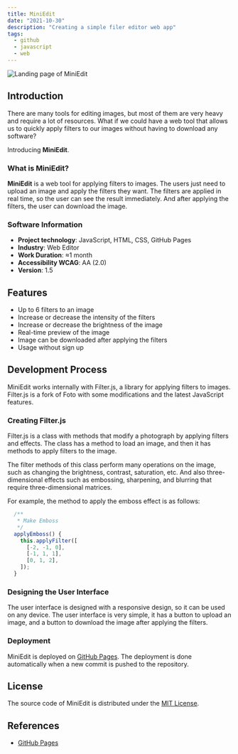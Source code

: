 ```yaml
---
title: MiniEdit
date: "2021-10-30"
description: "Creating a simple filer editor web app"
tags:
  - github
  - javascript
  - web
---
```


<img src="/miniedit__cover.webp" alt="Landing page of MiniEdit" />

## Introduction

There are many tools for editing images, but most of them are very heavy and require a lot of resources. What if we could have a web tool that allows us to quickly apply filters to our images without having to download any software?

Introducing **MiniEdit**.

### What is MiniEdit?

**MiniEdit** is a web tool for applying filters to images. The users just need to upload an image and apply the filters they want. The filters are applied in real time, so the user can see the result immediately. And after applying the filters, the user can download the image.

### Software Information

- **Project technology**: JavaScript, HTML, CSS, GitHub Pages
- **Industry**: Web Editor
- **Work Duration**: ≈1 month
- **Accessibility WCAG**: AA (2.0)
- **Version**: 1.5

## Features

- Up to 6 filters to an image
- Increase or decrease the intensity of the filters
- Increase or decrease the brightness of the image
- Real-time preview of the image
- Image can be downloaded after applying the filters
- Usage without sign up

## Development Process

MiniEdit works internally with Filter.js, a library for applying filters to images. Filter.js is a fork of Foto with some modifications and the latest JavaScript features.

### Creating Filter.js

Filter.js is a class with methods that modify a photograph by applying filters and effects. The class has a method to load an image, and then it has methods to apply filters to the image.

The filter methods of this class perform many operations on the image, such as changing the brightness, contrast, saturation, etc. And also three-dimensional effects such as embossing, sharpening, and blurring that require three-dimensional matrices.

For example, the method to apply the emboss effect is as follows:

```js
  /**
   * Make Emboss
   */
  applyEmboss() {
    this.applyFilter([
      [-2, -1, 0],
      [-1, 1, 1],
      [0, 1, 2],
    ]);
  }
```

### Designing the User Interface

The user interface is designed with a responsive design, so it can be used on any device. The user interface is very simple, it has a button to upload an image, and a button to download the image after applying the filters.

### Deployment

MiniEdit is deployed on <a href="https://pages.github.com" target="_blank">GitHub Pages</a>. The deployment is done automatically when a new commit is pushed to the repository.

## License

The source code of MiniEdit is distributed under the <a href="https://opensource.org/licenses/MIT" target="_blank">MIT License</a>.

## References

- <a href="https://pages.github.com" target="_blank">GitHub Pages</a>
